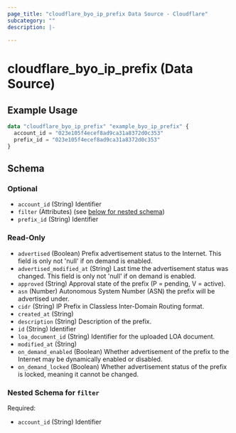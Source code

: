 ```yaml
---
page_title: "cloudflare_byo_ip_prefix Data Source - Cloudflare"
subcategory: ""
description: |-
  
---
```


# cloudflare_byo_ip_prefix (Data Source)



## Example Usage

```terraform
data "cloudflare_byo_ip_prefix" "example_byo_ip_prefix" {
  account_id = "023e105f4ecef8ad9ca31a8372d0c353"
  prefix_id = "023e105f4ecef8ad9ca31a8372d0c353"
}
```

<!-- schema generated by tfplugindocs -->
## Schema

### Optional

- `account_id` (String) Identifier
- `filter` (Attributes) (see [below for nested schema](#nestedatt--filter))
- `prefix_id` (String) Identifier

### Read-Only

- `advertised` (Boolean) Prefix advertisement status to the Internet. This field is only not 'null' if on demand is enabled.
- `advertised_modified_at` (String) Last time the advertisement status was changed. This field is only not 'null' if on demand is enabled.
- `approved` (String) Approval state of the prefix (P = pending, V = active).
- `asn` (Number) Autonomous System Number (ASN) the prefix will be advertised under.
- `cidr` (String) IP Prefix in Classless Inter-Domain Routing format.
- `created_at` (String)
- `description` (String) Description of the prefix.
- `id` (String) Identifier
- `loa_document_id` (String) Identifier for the uploaded LOA document.
- `modified_at` (String)
- `on_demand_enabled` (Boolean) Whether advertisement of the prefix to the Internet may be dynamically enabled or disabled.
- `on_demand_locked` (Boolean) Whether advertisement status of the prefix is locked, meaning it cannot be changed.

<a id="nestedatt--filter"></a>
### Nested Schema for `filter`

Required:

- `account_id` (String) Identifier


